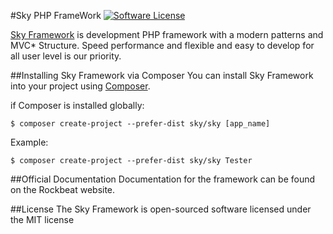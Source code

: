 #Sky PHP FrameWork
[![Software License](https://img.shields.io/badge/license-MIT-brightgreen.svg?style=flat-square)](LICENSE.txt)

[Sky Framework](http://www.rockbeat.web.id/sky) is development PHP framework with a modern patterns and MVC* Structure.
Speed performance and flexible and easy to develop for all user level is our priority.

##Installing Sky Framework via Composer
You can install Sky Framework into your project using
[Composer](http://getcomposer.org).

if Composer is installed globally:
```
$ composer create-project --prefer-dist sky/sky [app_name]
```

Example:
```
$ composer create-project --prefer-dist sky/sky Tester
```

##Official Documentation
Documentation for the framework can be found on the Rockbeat website.

##License
The Sky Framework is open-sourced software licensed under the MIT license